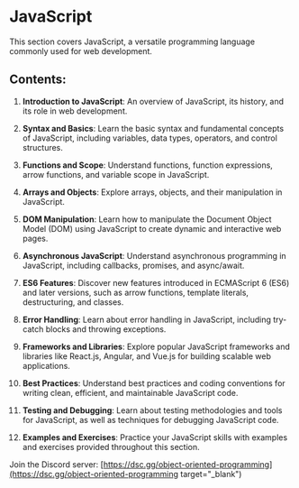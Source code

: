 # JavaScript

This section covers JavaScript, a versatile programming language commonly used for web development.

## Contents:

1. **Introduction to JavaScript**: An overview of JavaScript, its history, and its role in web development.

2. **Syntax and Basics**: Learn the basic syntax and fundamental concepts of JavaScript, including variables, data types, operators, and control structures.

3. **Functions and Scope**: Understand functions, function expressions, arrow functions, and variable scope in JavaScript.

4. **Arrays and Objects**: Explore arrays, objects, and their manipulation in JavaScript.

5. **DOM Manipulation**: Learn how to manipulate the Document Object Model (DOM) using JavaScript to create dynamic and interactive web pages.

6. **Asynchronous JavaScript**: Understand asynchronous programming in JavaScript, including callbacks, promises, and async/await.

7. **ES6 Features**: Discover new features introduced in ECMAScript 6 (ES6) and later versions, such as arrow functions, template literals, destructuring, and classes.

8. **Error Handling**: Learn about error handling in JavaScript, including try-catch blocks and throwing exceptions.

9. **Frameworks and Libraries**: Explore popular JavaScript frameworks and libraries like React.js, Angular, and Vue.js for building scalable web applications.

10. **Best Practices**: Understand best practices and coding conventions for writing clean, efficient, and maintainable JavaScript code.

11. **Testing and Debugging**: Learn about testing methodologies and tools for JavaScript, as well as techniques for debugging JavaScript code.

12. **Examples and Exercises**: Practice your JavaScript skills with examples and exercises provided throughout this section.

Join the Discord server: [https://dsc.gg/object-oriented-programming](https://dsc.gg/object-oriented-programming target="\_blank")
